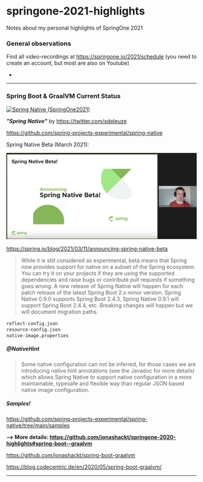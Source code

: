 # springone-2021-highlights
Notes about my personal highlights of SpringOne 2021


### General observations

Find all video-recordings at https://springone.io/2021/schedule (you need to create an account, but most are also on Youtube)

* 

---



### Spring Boot & GraalVM Current Status

<a href="https://www.youtube.com/embed/TXyg6Nm4ZpQ" target="_blank"><img src="http://img.youtube.com/vi/TXyg6Nm4ZpQ/0.jpg" 
alt="Spring Native (SpringOne2021)" width="240" height="180" /></a>

__*"Spring Native"*__ by https://twitter.com/sdeleuze

https://github.com/spring-projects-experimental/spring-native

Spring Native Beta (March 2021):

![spring-native-beta](spring-native-beta.png)

https://spring.io/blog/2021/03/11/announcing-spring-native-beta

> While it is still considered as experimental, beta means that Spring now provides support for native on a subset of the Spring ecosystem. You can try it on your projects if they are using the supported dependencies and raise bugs or contribute pull requests if something goes wrong. A new release of Spring Native will happen for each patch release of the latest Spring Boot 2.x minor version. Spring Native 0.9.0 supports Spring Boot 2.4.3, Spring Native 0.9.1 will support Spring Boot 2.4.4, etc. Breaking changes will happen but we will document migration paths.

```
reflect-config.json
resource-config.json
native-image.properties
```


##### @NativeHint

> Some native configuration can not be inferred, for those cases we are introducing native hint annotations (see the Javadoc for more details) which allows Spring Native to support native configuration in a more maintainable, typesafe and flexible way than regular JSON based native image configuration.


##### Samples!

https://github.com/spring-projects-experimental/spring-native/tree/main/samples

__--> More details: https://github.com/jonashackt/springone-2020-highlights#spring-boot--graalvm__

https://github.com/jonashackt/spring-boot-graalvm

https://blog.codecentric.de/en/2020/05/spring-boot-graalvm/


---
